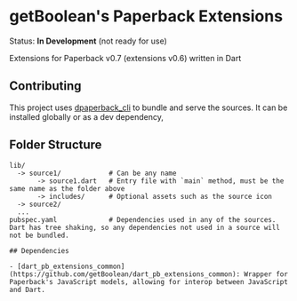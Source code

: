 # getBoolean's Paperback Extensions

Status: **In Development** (not ready for use)

Extensions for Paperback v0.7 (extensions v0.6) written in Dart

## Contributing

This project uses [dpaperback_cli](https://github.com/getBoolean/dpaperback_cli/) to bundle and serve the sources. It can be installed globally or as a dev dependency,

## Folder Structure

```plaintext
lib/
  -> source1/            # Can be any name
       -> source1.dart   # Entry file with `main` method, must be the same name as the folder above
       -> includes/      # Optional assets such as the source icon
  -> source2/
  ...
pubspec.yaml             # Dependencies used in any of the sources. Dart has tree shaking, so any dependencies not used in a source will not be bundled.

## Dependencies

- [dart_pb_extensions_common](https://github.com/getBoolean/dart_pb_extensions_common): Wrapper for Paperback's JavaScript models, allowing for interop between JavaScript and Dart.
